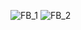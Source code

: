 
![FB_1](https://github.com/imrvshah/Swift-2020/blob/master/Design/FaceBookNewsFeed/FB_NewsFeed_1.jpg)
![FB_2](https://github.com/imrvshah/Swift-2020/blob/master/Design/FaceBookNewsFeed/FB_Newsfeed_3.jpg)
